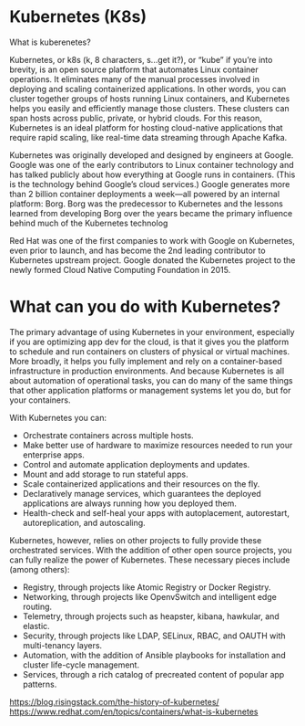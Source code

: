 # Kubernetes (K8s)

What is kuberenetes?

Kubernetes, or k8s (k, 8 characters, s...get it?), or “kube” if you’re into brevity, is an open source platform that automates Linux container operations. It eliminates many of the manual processes involved in deploying and scaling containerized applications. In other words, you can cluster together groups of hosts running Linux containers, and Kubernetes helps you easily and efficiently manage those clusters. These clusters can span hosts across public, private, or hybrid clouds. For this reason, Kubernetes is an ideal platform for hosting cloud-native applications that require rapid scaling, like real-time data streaming through Apache Kafka.

Kubernetes was originally developed and designed by engineers at Google. Google was one of the early contributors to Linux container technology and has talked publicly about how everything at Google runs in containers. (This is the technology behind Google’s cloud services.) Google generates more than 2 billion container deployments a week—all powered by an internal platform: Borg. Borg was the predecessor to Kubernetes and the lessons learned from developing Borg over the years became the primary influence behind much of the Kubernetes technolog

Red Hat was one of the first companies to work with Google on Kubernetes, even prior to launch, and has become the 2nd leading contributor to Kubernetes upstream project. Google donated the Kubernetes project to the newly formed Cloud Native Computing Foundation in 2015.

# What can you do with Kubernetes?

The primary advantage of using Kubernetes in your environment, especially if you are optimizing app dev for the cloud, is that it gives you the platform to schedule and run containers on clusters of physical or virtual machines. More broadly, it helps you fully implement and rely on a container-based infrastructure in production environments. And because Kubernetes is all about automation of operational tasks, you can do many of the same things that other application platforms or management systems let you do, but for your containers.

With Kubernetes you can:
*    Orchestrate containers across multiple hosts.
*   Make better use of hardware to maximize resources needed to run your enterprise apps.
*    Control and automate application deployments and updates.
*    Mount and add storage to run stateful apps.
*    Scale containerized applications and their resources on the fly.
*    Declaratively manage services, which guarantees the deployed applications are always running how you deployed them.
*    Health-check and self-heal your apps with autoplacement, autorestart, autoreplication, and autoscaling.

Kubernetes, however, relies on other projects to fully provide these orchestrated services. With the addition of other open source projects, you can fully realize the power of Kubernetes. These necessary pieces include (among others):

*    Registry, through projects like Atomic Registry or Docker Registry.
*    Networking, through projects like OpenvSwitch and intelligent edge routing.
*    Telemetry, through projects such as heapster, kibana, hawkular, and elastic.
*    Security, through projects like LDAP, SELinux, RBAC, and OAUTH with multi-tenancy layers.
*    Automation, with the addition of Ansible playbooks for installation and cluster life-cycle management.
*    Services, through a rich catalog of precreated content of popular app patterns.


https://blog.risingstack.com/the-history-of-kubernetes/
https://www.redhat.com/en/topics/containers/what-is-kubernetes

